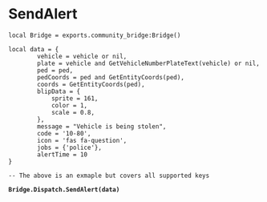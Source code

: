 # SendAlert



<pre class="language-lua"><code class="lang-lua">local Bridge = exports.community_bridge:Bridge()

local data = {
        vehicle = vehicle or nil,
        plate = vehicle and GetVehicleNumberPlateText(vehicle) or nil,
        ped = ped,
        pedCoords = ped and GetEntityCoords(ped),
        coords = GetEntityCoords(ped),
        blipData = {
            sprite = 161,
            color = 1,
            scale = 0.8,
        },
        message = "Vehicle is being stolen",
        code = '10-80',
        icon = 'fas fa-question',
        jobs = {'police'},
        alertTime = 10
}

-- The above is an exmaple but covers all supported keys

<strong>Bridge.Dispatch.SendAlert(data)
</strong>
</code></pre>
